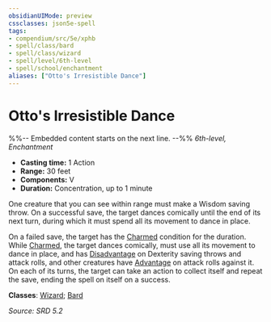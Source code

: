 ```yaml
---
obsidianUIMode: preview
cssclasses: json5e-spell
tags:
- compendium/src/5e/xphb
- spell/class/bard
- spell/class/wizard
- spell/level/6th-level
- spell/school/enchantment
aliases: ["Otto's Irresistible Dance"]
---
```

# Otto's Irresistible Dance
%%-- Embedded content starts on the next line. --%%
*6th-level, Enchantment*  

- **Casting time:** 1 Action
- **Range:** 30 feet
- **Components:** V
- **Duration:** Concentration, up to 1 minute

One creature that you can see within range must make a Wisdom saving throw. On a successful save, the target dances comically until the end of its next turn, during which it must spend all its movement to dance in place.

On a failed save, the target has the [Charmed](rules/conditions.md#Charmed) condition for the duration. While [Charmed](rules/conditions.md#Charmed), the target dances comically, must use all its movement to dance in place, and has [Disadvantage](rules/variant-rules/disadvantage-xphb.md) on Dexterity saving throws and attack rolls, and other creatures have [Advantage](rules/variant-rules/advantage-xphb.md) on attack rolls against it. On each of its turns, the target can take an action to collect itself and repeat the save, ending the spell on itself on a success.

**Classes**: [Wizard](compendium/lists/list-spells-classes-wizard.md); [Bard](compendium/lists/list-spells-classes-bard.md)

*Source: SRD 5.2*